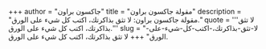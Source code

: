 +++
author = "جاكسون براون"
title = "مقولة جاكسون براون"
description = "مقولة جاكسون براون: لا تثق بذاكرتك، اكتب كل شيء على الورق."
quote = '''لا تثق بذاكرتك، اكتب كل شيء على الورق.'''
slug = "لا-تثق-بذاكرتك،-اكتب-كل-شيء-على-الورق"
+++
لا تثق بذاكرتك، اكتب كل شيء على الورق.
